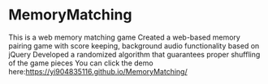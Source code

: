# MemoryMatching
This is a web memory matching game
Created a web-based memory pairing game with score keeping, background audio functionality based on jQuery
Developed a randomized algorithm that guarantees proper shuffling of the game pieces
You can click the demo here:https://yi904835116.github.io/MemoryMatching/
